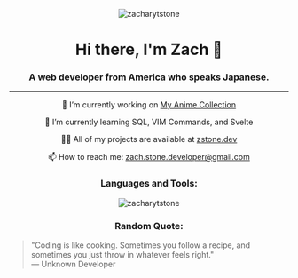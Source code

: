 <p align="center">
  <img src="https://komarev.com/ghpvc/?username=zacharytstone&label=Profile%20views&color=0e75b6&style=flat" alt="zacharytstone" />
</p>

<h1 align="center">Hi there, I'm Zach 👋</h1>
<h3 align="center">A web developer from America who speaks Japanese.</h3>

<hr/>

<p align="center">🔭 I’m currently working on <a href="https://github.com/ZacharyTStone/My-Anime-Collection">My Anime Collection</a></p>

<p align="center">🌱 I’m currently learning SQL, VIM Commands, and Svelte</p>

<p align="center">👨‍💻 All of my projects are available at <a href="https://www.zstone.dev/">zstone.dev</a></p>

<p align="center">📫 How to reach me: <a href="mailto:zach.stone.developer@gmail.com">zach.stone.developer@gmail.com</a></p>

<h3 align="center">Languages and Tools:</h3>
<!-- Add your icons here as you did before -->

<p align="center">
  <img align="center" src="https://github-readme-streak-stats.herokuapp.com/?user=zacharytstone" alt="zacharytstone" />
</p>

<!-- Add a Quotes section -->
<h3 align="center">Random Quote:</h3>
<blockquote>
  "Coding is like cooking. Sometimes you follow a recipe, and sometimes you just throw in whatever feels right."
  <br>— Unknown Developer
</blockquote>
